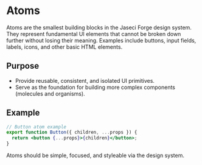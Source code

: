 # Atoms

Atoms are the smallest building blocks in the Jaseci Forge design system. They represent fundamental UI elements that cannot be broken down further without losing their meaning. Examples include buttons, input fields, labels, icons, and other basic HTML elements.

## Purpose
- Provide reusable, consistent, and isolated UI primitives.
- Serve as the foundation for building more complex components (molecules and organisms).

## Example
```jsx
// Button atom example
export function Button({ children, ...props }) {
  return <button {...props}>{children}</button>;
}
```

Atoms should be simple, focused, and styleable via the design system. 